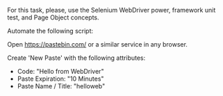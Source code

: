 For this task, please, use the Selenium WebDriver power, framework unit test, and Page Object concepts.

Automate the following script:

Open https://pastebin.com/ or a similar service in any browser.

Create 'New Paste' with the following attributes:
* Code: "Hello from WebDriver"
* Paste Expiration: "10 Minutes"
* Paste Name / Title: "helloweb"
